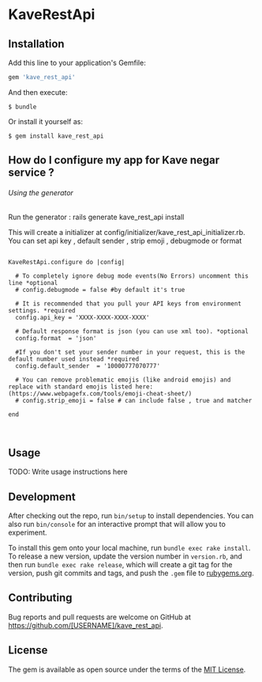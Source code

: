 # KaveRestApi


## Installation

Add this line to your application's Gemfile:

```ruby
gem 'kave_rest_api'
```

And then execute:

    $ bundle

Or install it yourself as:

    $ gem install kave_rest_api
    
    
## How do I configure my app for Kave negar service ?

###### Using the generator

Run the generator :
    rails generate kave_rest_api install

This will create a initializer at config/initializer/kave_rest_api_initializer.rb.
You can set api key , default sender , strip emoji , debugmode or format

```

KaveRestApi.configure do |config|
    
  # To completely ignore debug mode events(No Errors) uncomment this line *optional
  # config.debugmode = false #by default it's true
  
  # It is recommended that you pull your API keys from environment settings. *required
  config.api_key = 'XXXX-XXXX-XXXX-XXXX'
  
  # Default response format is json (you can use xml too). *optional
  config.format  = 'json'
  
  #If you don't set your sender number in your request, this is the default number used instead *required
  config.default_sender  = '10000777070777'
  
  # You can remove problematic emojis (like android emojis) and replace with standard emojis listed here:(https://www.webpagefx.com/tools/emoji-cheat-sheet/)
  # config.strip_emoji = false # can include false , true and matcher
  
end



```





    

## Usage

TODO: Write usage instructions here

## Development

After checking out the repo, run `bin/setup` to install dependencies. You can also run `bin/console` for an interactive prompt that will allow you to experiment.

To install this gem onto your local machine, run `bundle exec rake install`. To release a new version, update the version number in `version.rb`, and then run `bundle exec rake release`, which will create a git tag for the version, push git commits and tags, and push the `.gem` file to [rubygems.org](https://rubygems.org).

## Contributing

Bug reports and pull requests are welcome on GitHub at https://github.com/[USERNAME]/kave_rest_api.


## License

The gem is available as open source under the terms of the [MIT License](http://opensource.org/licenses/MIT).

